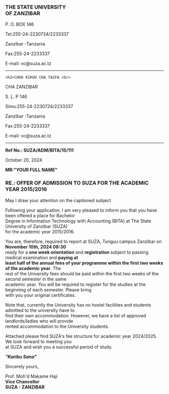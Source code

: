 <!DOCTYPE html>
<html lang="en">
<head>
    <meta charset="UTF-8">
    <meta name="viewport" content="width=device-width, initial-scale=1.0">
    <title>Document</title>
</head>
<body>
    <h3>THE STATE UNIVERSITY <br>
OF ZANZIBAR </h3>
<p>P. O. BOX 146 </p>
<p>Tel:255-24-2230724/2233337 </p>
<p>Zanzibar -Tanzania</p> 
<p>Fax:255-24-2233337</p> 
<p>E-mail: vc@suza.ac.tz </p>
<hr>
    
    <h3>CHUO KIKUU CHA TAIFA <br> 
CHA ZANZIBAR</h3>
<p>S. L. P  146 </p>
<p>Simu:255-24-2230724/2233337</p>
<p>Zanzibar -Tanzania </p>
 <p>Fax:255-24-2233337</p>
 <p>E-mail: vc@suza.ac.tz</p>
<hr>

<p><b>Ref No.: SUZA/ADM/BITA/15/111</b></p> 
<p>October 20, 2024</p>
<p><b>MR:"YOUR FULL NAME"</b></p>

<h3><b>RE.: OFFER OF ADMISSION TO SUZA FOR THE ACADEMIC YEAR 2015/2016 </b></h3>

<p>May I draw your attention on the captioned subject </p>
<p>Following your application, I am very pleased to inform you that you have been offered a place for Bachelor<br> 
Degree in Information Technology with Accounting (BITA) at The State University of Zanzibar (SUZA) <br>
for the academic year 2015/2016. </p>

<p>You are, therefore, required to report at SUZA, Tunguu campus Zanzibar on <b>November 10th, 2024 08:30</b> <br>
ready for a <b>one week orientation</b> and <b>registration </b>subject to passing medical examination and <b>paying at<br> 
least half of the annual fees of your programme within the first two weeks of the academic year</b>. The<br> 
rest of the University fees should be paid within the first two weeks of the second semester in the same <br>
academic year. You will be required to register for the studies at the beginning of each semester. Please bring <br>
with you your original certificates. </p>

<p>Note that, currently the University has no hostel facilities and students admitted to the university have to <br>
find their own accommodation. However, we have a list of approved landlords/ladies who will provide <br>
rented accommodation to the University students. </p>

<p>Attached please find SUZA's fee structure for academic year 2024/2025. We look forward to meeting you <br> 
at SUZA and wish you a successful period of study. </p>

<p><i><b>"Karibu Sana" </b></i></p>

<p>Sincerely yours, </p>

<p>Prof. Moh'd Makame Haji <br>
<b>Vice Chancellor</b> <br>
<b>SUZA - ZANZIBAR</b></p>



    
</body>
</html>

